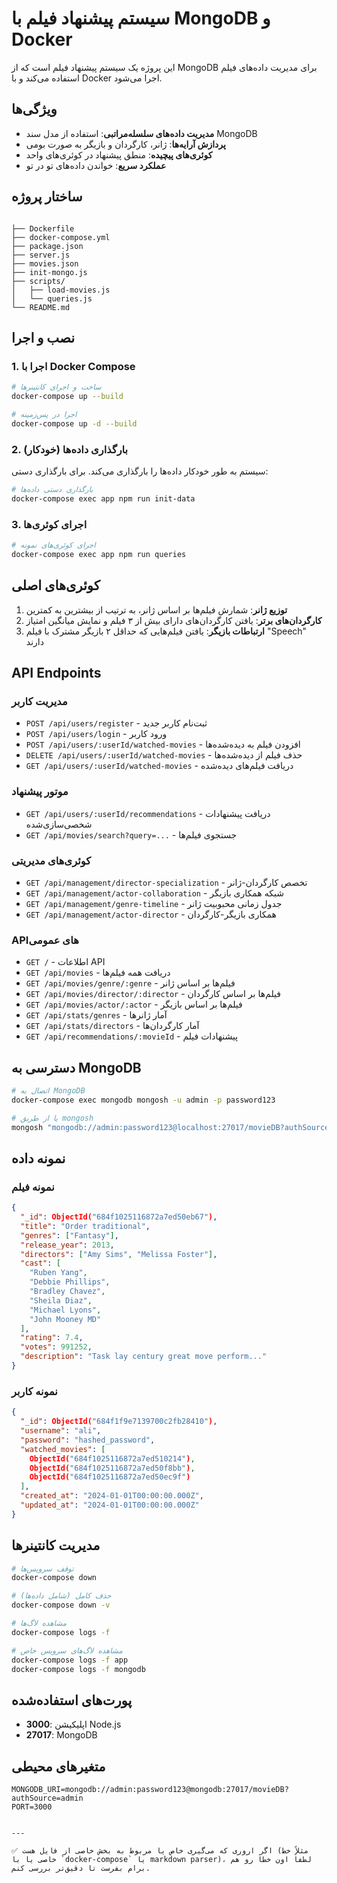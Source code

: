 
# سیستم پیشنهاد فیلم با MongoDB و Docker

این پروژه یک سیستم پیشنهاد فیلم است که از MongoDB برای مدیریت داده‌های فیلم استفاده می‌کند و با Docker اجرا می‌شود.

## ویژگی‌ها

- **مدیریت داده‌های سلسله‌مراتبی**: استفاده از مدل سند MongoDB  
- **پردازش آرایه‌ها**: ژانر، کارگردان و بازیگر به صورت بومی  
- **کوئری‌های پیچیده**: منطق پیشنهاد در کوئری‌های واحد  
- **عملکرد سریع**: خواندن داده‌های تو در تو  

## ساختار پروژه

```

├── Dockerfile
├── docker-compose.yml
├── package.json
├── server.js
├── movies.json
├── init-mongo.js
├── scripts/
│   ├── load-movies.js
│   └── queries.js
└── README.md

````

## نصب و اجرا

### 1. اجرا با Docker Compose

```bash
# ساخت و اجرای کانتینرها
docker-compose up --build

# اجرا در پس‌زمینه
docker-compose up -d --build
````

### 2. بارگذاری داده‌ها (خودکار)

سیستم به طور خودکار داده‌ها را بارگذاری می‌کند. برای بارگذاری دستی:

```bash
# بارگذاری دستی داده‌ها
docker-compose exec app npm run init-data
```

### 3. اجرای کوئری‌ها

```bash
# اجرای کوئری‌های نمونه
docker-compose exec app npm run queries
```

## کوئری‌های اصلی

1. **توزیع ژانر**: شمارش فیلم‌ها بر اساس ژانر، به ترتیب از بیشترین به کمترین
2. **کارگردان‌های برتر**: یافتن کارگردان‌های دارای بیش از ۳ فیلم و نمایش میانگین امتیاز
3. **ارتباطات بازیگر**: یافتن فیلم‌هایی که حداقل ۲ بازیگر مشترک با فیلم "Speech" دارند

## API Endpoints

### مدیریت کاربر

* `POST /api/users/register` - ثبت‌نام کاربر جدید
* `POST /api/users/login` - ورود کاربر
* `POST /api/users/:userId/watched-movies` - افزودن فیلم به دیده‌شده‌ها
* `DELETE /api/users/:userId/watched-movies` - حذف فیلم از دیده‌شده‌ها
* `GET /api/users/:userId/watched-movies` - دریافت فیلم‌های دیده‌شده

### موتور پیشنهاد

* `GET /api/users/:userId/recommendations` - دریافت پیشنهادات شخصی‌سازی‌شده
* `GET /api/movies/search?query=...` - جستجوی فیلم‌ها

### کوئری‌های مدیریتی

* `GET /api/management/director-specialization` - تخصص کارگردان-ژانر
* `GET /api/management/actor-collaboration` - شبکه همکاری بازیگر
* `GET /api/management/genre-timeline` - جدول زمانی محبوبیت ژانر
* `GET /api/management/actor-director` - همکاری بازیگر-کارگردان

### APIهای عمومی

* `GET /` - اطلاعات API
* `GET /api/movies` - دریافت همه فیلم‌ها
* `GET /api/movies/genre/:genre` - فیلم‌ها بر اساس ژانر
* `GET /api/movies/director/:director` - فیلم‌ها بر اساس کارگردان
* `GET /api/movies/actor/:actor` - فیلم‌ها بر اساس بازیگر
* `GET /api/stats/genres` - آمار ژانرها
* `GET /api/stats/directors` - آمار کارگردان‌ها
* `GET /api/recommendations/:movieId` - پیشنهادات فیلم

## دسترسی به MongoDB

```bash
# اتصال به MongoDB
docker-compose exec mongodb mongosh -u admin -p password123

# یا از طریق mongosh
mongosh "mongodb://admin:password123@localhost:27017/movieDB?authSource=admin"
```

## نمونه داده

### نمونه فیلم

```json
{
  "_id": ObjectId("684f1025116872a7ed50eb67"),
  "title": "Order traditional",
  "genres": ["Fantasy"],
  "release_year": 2013,
  "directors": ["Amy Sims", "Melissa Foster"],
  "cast": [
    "Ruben Yang",
    "Debbie Phillips",
    "Bradley Chavez",
    "Sheila Diaz",
    "Michael Lyons",
    "John Mooney MD"
  ],
  "rating": 7.4,
  "votes": 991252,
  "description": "Task lay century great move perform..."
}
```

### نمونه کاربر

```json
{
  "_id": ObjectId("684f1f9e7139700c2fb28410"),
  "username": "ali",
  "password": "hashed_password",
  "watched_movies": [
    ObjectId("684f1025116872a7ed510214"),
    ObjectId("684f1025116872a7ed50f8bb"),
    ObjectId("684f1025116872a7ed50ec9f")
  ],
  "created_at": "2024-01-01T00:00:00.000Z",
  "updated_at": "2024-01-01T00:00:00.000Z"
}
```

## مدیریت کانتینرها

```bash
# توقف سرویس‌ها
docker-compose down

# حذف کامل (شامل داده‌ها)
docker-compose down -v

# مشاهده لاگ‌ها
docker-compose logs -f

# مشاهده لاگ‌های سرویس خاص
docker-compose logs -f app
docker-compose logs -f mongodb
```

## پورت‌های استفاده‌شده

* **3000**: اپلیکیشن Node.js
* **27017**: MongoDB

## متغیرهای محیطی

```env
MONGODB_URI=mongodb://admin:password123@mongodb:27017/movieDB?authSource=admin
PORT=3000
```

```

---

✅ اگر اروری که می‌گیری خاص یا مربوط به بخش خاصی از فایل هست (مثلاً خط خاصی یا با `docker-compose` یا markdown parser)، لطفاً اون خطا رو هم برام بفرست تا دقیق‌تر بررسی کنم.
```
